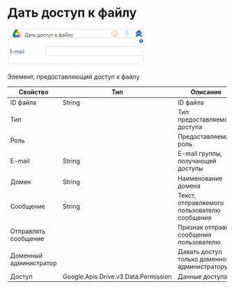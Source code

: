 # Дать доступ к файлу

![](../../../../resources/activities/extra/labvs/googledrive/image-929.png)

Элемент, предоставляющий доступ к файлу

| Свойство               | Тип                                  | Описание                                      |
| ---------------------- | ------------------------------------ | --------------------------------------------- |
| ID файла               | String                               | ID файла                                      |
| Тип                    |                                      | Тип предоставляемого доступа                  |
| Роль                   |                                      | Предоставляемая роль                          |
| E-mail                 | String                               | E-mail группы, получающей доступы             |
| Домен                  | String                               | Наименование домена                           |
| Сообщение              | String                               | Текст, отправляемого пользователю сообщения   |
| Отправлять сообщение   |                                      | Признак отправки сообщения пользователю       |
| Доменный администратор |                                      | Давать доступ только доменному администратору |
| Доступ                 | Google.Apis.Drive.v3.Data.Permission | Данные доступа                                |
